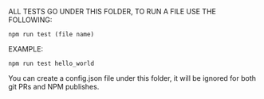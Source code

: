 ALL TESTS GO UNDER THIS FOLDER, TO RUN A FILE USE THE FOLLOWING:
```
npm run test (file name)
```

EXAMPLE:
```
npm run test hello_world
```

You can create a config.json file under this folder, it will be ignored for both git PRs and NPM publishes.